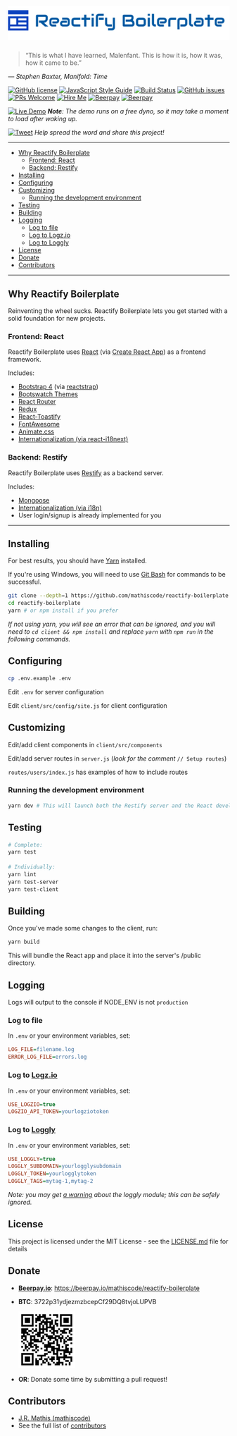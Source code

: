 <!-- markdownlint-disable MD034 MD036 -->

# ![Reactify Boilerplate](https://github.com/mathiscode/reactify-boilerplate/blob/master/.github/logo.png) <!-- omit in toc -->

> “This is what I have learned, Malenfant. This is how it is, how it was, how it came to be.”

*― Stephen Baxter, Manifold: Time*
  
[![GitHub license](https://img.shields.io/github/license/mathiscode/reactify-boilerplate.svg)](https://github.com/mathiscode/reactify-boilerplate/blob/master/LICENSE.md)
[![JavaScript Style Guide](https://img.shields.io/badge/code_style-standard-brightgreen.svg)](https://standardjs.com)
[![Build Status](https://travis-ci.org/mathiscode/reactify-boilerplate.svg?branch=master)](https://travis-ci.org/mathiscode/reactify-boilerplate)
[![GitHub issues](https://img.shields.io/github/issues/mathiscode/reactify-boilerplate.svg)](https://github.com/mathiscode/reactify-boilerplate/issues)
[![PRs Welcome](https://img.shields.io/badge/PRs-welcome-brightgreen.svg)](https://github.com/mathiscode/reactify-boilerplate/compare)
[![Hire Me](https://img.shields.io/badge/Hire%20Me-Please!-blue.svg)](https://www.linkedin.com/in/j-r-mathis-472342146/)
[![Beerpay](https://beerpay.io/mathiscode/reactify-boilerplate/badge.svg?style=beer-square)](https://beerpay.io/mathiscode/reactify-boilerplate)  [![Beerpay](https://beerpay.io/mathiscode/reactify-boilerplate/make-wish.svg?style=flat-square)](https://beerpay.io/mathiscode/reactify-boilerplate?focus=wish)

[![Live Demo](https://img.shields.io/badge/Live-Demo-blue.svg?style=for-the-badge)](https://reactify-boilerplate.herokuapp.com) ***Note**: The demo runs on a free dyno, so it may take a moment to load after waking up.*

[![Tweet](https://img.shields.io/twitter/url/http/shields.io.svg?style=social)](https://twitter.com/intent/tweet?text=Check%20out%20Reactify%20Boilerplate&url=https://github.com/mathiscode/reactify-boilerplate&hashtags=react,restify,nodejs,javascript,bootstrap,developers) *Help spread the word and share this project!*

---

- [Why Reactify Boilerplate](#why-reactify-boilerplate)
  - [Frontend: React](#frontend-react)
  - [Backend: Restify](#backend-restify)
- [Installing](#installing)
- [Configuring](#configuring)
- [Customizing](#customizing)
  - [Running the development environment](#running-the-development-environment)
- [Testing](#testing)
- [Building](#building)
- [Logging](#logging)
  - [Log to file](#log-to-file)
  - [Log to Logz.io](#log-to-logzio)
  - [Log to Loggly](#log-to-loggly)
- [License](#license)
- [Donate](#donate)
- [Contributors](#contributors)

---

## Why Reactify Boilerplate

Reinventing the wheel sucks. Reactify Boilerplate lets you get started with a solid foundation for new projects.

### Frontend: React

Reactify Boilerplate uses [React](https://reactjs.org) (via [Create React App](https://github.com/facebook/create-react-app)) as a frontend framework.

Includes:

- [Bootstrap 4](https://getbootstrap.com) (via [reactstrap](https://reactstrap.github.io/))
- [Bootswatch Themes](https://bootswatch.com)
- [React Router](https://reacttraining.com/react-router)
- [Redux](https://redux.js.org/)
- [React-Toastify](https://github.com/fkhadra/react-toastify)
- [FontAwesome](https://fontawesome.com)
- [Animate.css](https://daneden.github.io/animate.css)
- [Internationalization (via react-i18next)](https://react.i18next.com)

### Backend: Restify

Reactify Boilerplate uses [Restify](http://restify.com) as a backend server.

Includes:

- [Mongoose](https://mongoosejs.com)
- [Internationalization (via i18n)](https://github.com/mashpie/i18n-node)
- User login/signup is already implemented for you

---

## Installing

For best results, you should have [Yarn](https://yarnpkg.com/en/docs/install) installed.

If you're using Windows, you will need to use [Git Bash](https://git-scm.com/download/win) for commands to be successful.

```bash
git clone --depth=1 https://github.com/mathiscode/reactify-boilerplate.git
cd reactify-boilerplate
yarn # or npm install if you prefer
```

*If not using yarn, you will see an error that can be ignored, and you will need to `cd client && npm install` and replace `yarn` with `npm run` in the following commands.*

## Configuring

```bash
cp .env.example .env
```

Edit `.env` for server configuration

Edit `client/src/config/site.js` for client configuration

## Customizing

Edit/add client components in `client/src/components`

Edit/add server routes in `server.js` (*look for the comment* `// Setup routes`)

`routes/users/index.js` has examples of how to include routes

### Running the development environment

```bash
yarn dev # This will launch both the Restify server and the React development server.
```

## Testing

```bash
# Complete:
yarn test

# Individually:
yarn lint
yarn test-server
yarn test-client
```

## Building

Once you've made some changes to the client, run:

```bash
yarn build
```

This will bundle the React app and place it into the server's /public directory.

## Logging

Logs will output to the console if NODE_ENV is not `production`

### Log to file

In `.env` or your environment variables, set:

```INI
LOG_FILE=filename.log
ERROR_LOG_FILE=errors.log
```

### Log to [Logz.io](https://logz.io)

In `.env` or your environment variables, set:

```INI
USE_LOGZIO=true
LOGZIO_API_TOKEN=yourlogziotoken
```

### Log to [Loggly](https://loggly.com)

In `.env` or your environment variables, set:

```INI
USE_LOGGLY=true
LOGGLY_SUBDOMAIN=yourlogglysubdomain
LOGGLY_TOKEN=yourlogglytoken
LOGGLY_TAGS=mytag-1,mytag-2
```

*Note: you may get [a warning](https://github.com/loggly/winston-loggly-bulk/issues/45) about the loggly module; this can be safely ignored.*

## License

This project is licensed under the MIT License - see the [LICENSE.md](LICENSE.md) file for details

## Donate

- [**Beerpay.io**](https://beerpay.io/mathiscode/reactify-boilerplate): https://beerpay.io/mathiscode/reactify-boilerplate

- **BTC**: 3722p31ydjezmzbcepCf29DQ8tvjoLUPVB
  
  ![QR Code](https://github.com/mathiscode/reactify-boilerplate/blob/master/.github/mathiscode-btc.png)

- **OR**: Donate some time by submitting a pull request!

## Contributors

- [J.R. Mathis (mathiscode)](https://github.com/mathiscode)
- See the full list of [contributors](https://github.com/mathiscode/reactify-boilerplate/graphs/contributors)
